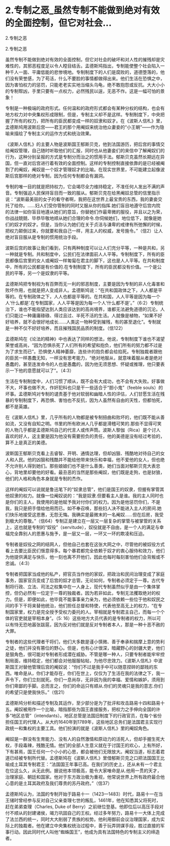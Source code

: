 # 2.专制之恶_虽然专制不能做到绝对有效的全面控制，但它对社会...

2.专制之恶

2.专制之恶

虽然专制不能做到绝对有效的全面控制，但它对社会的破坏和对人性的摧残却是灾难性的，其邪恶程度足以令人瞠目结舌。孟德斯鸠指出，专制能使整个社会陷入一种千人一面、平庸低能的悲惨境地。专制制度下的人们是腐败的，道德堕落的，他们没有荣誉感，为了苟活，什么不要脸的事情都做得出来。他们生活在恐惧之中，因为害怕权力的惩罚，只能老老实实地当缩头乌龟，绝不敢抱怨或反抗。大大小小的专制帮凶，手里只要有一点权力，必然残民以逞，无恶不作。这是一幅可怕的景象！

专制是一种极端的政府形式。任何温和的政府形式都会有某种分权的结构，也会有地方权力对中央集权形成限制，但是，专制主义却不是这样。专制制度下，中央把握了所有的权力，把所有的臣民都变成一样的奴隶和奴才。在《波斯人信札》里，孟德斯鸠用波斯后宫——君王的那个用阉奴来统治他众妻妾的“小王朝”——作为隐喻来描绘了专制主义的运作方式和统治效果。

《波斯人信札》的主要人物是波斯国王郁斯贝克，他到法国游历，把后宫的事情交给阉奴管理，自己随时听取他们的汇报，同时也从他妻妾们的来信中了解阉奴们的行为，这种分别呈报的方式是专制分而治之的惯用手法。郁斯贝克虽然长期远在异国，但一直对后宫进行着有效的全面控制。这样的专制控制直接依靠的是已经被阉割了的阉奴，阉奴是一个奴才管理奴才的比喻。在现实世界里，不可能建立起像波斯后宫那样的绝对专制，因为任何专制都会有漏洞。

专制的唯一目的就是把持权力，它会竭尽全力维持稳定，不准任何人发出不满的声音。专制强迫人民保持盲目而一致的服从。郁斯贝克在给黑阉奴总管的信里指示说：“波斯最美丽的女子的看守者啊，我把在这世界上最宝贵的东西，我的妻妾交托了给你。……妇人们受你管制的同时又服从你的指挥.她们盲目地遵守后宫内院的法律一如你盲目地遵从她们的意旨，你替她们作最卑微的服役，并且以之为荣，你战战兢兢、毕恭毕敬地顺从她们合理的命令.你伺候她们，地位低下，就像是她们的奴才的奴才。但是，当你认为她们在关于贞洁与谦卑的戒律有所弛懈的时候，把权力颠倒过来，你就要和我自己一样，用主人的权威，发号施令。”（信2）让人绝对盲目服从是专制的惯用统治手段。

波斯后宫的故事让我们看到，只有两种制度可以让人们充分平等，一种是共和，另一种就是专制。共和制度中，公民们在法律面前人人平等。专制制度下，所有的臣民都像后宫里的女人或阉奴一样匍匐在君主的脚下，这也是人人平等。在共和制度中，所有的公民都是有价值的.在专制制度下，所有的臣民都没有价值。一个是公民的平等，另一个是奴隶的平等。

孟德斯鸠把专制视为有百弊而无一利的邪恶制度，主要是因为专制的非人化毒害和败坏作用，也就是把人变成非人。孟德斯鸠说：“在共和国政体之下，人人都是平等的。在专制政体之下，人人也都是平等的。在共和国，人人平等是因为每一个人‘什么都是’.在专制国家，人人平等是因为每一个人‘什么都不是’。”（6:2）专制统治下，谁也不能指望达到人类应该达到的高尚境界，谁都无法避免道德的沉沦。人们只能过一种庸庸碌碌、得过且过、半死不活的生活。人就像是植物，“如果不好好培养，就不会很好地成长……人类这一物种受到摧残，有的甚至退化”。专制就是一种不仅不好好培养，而且摧残国民品质的制度。（信122）

孟德斯鸠在《论法的精神》中也表达了同样的想法，他说，专制制度下谁也不渴望荣誉或高尚，“因为恐惧杀死了人们所有的希望和抱负，他们所有的努力都不过是为了求生而已”。恐惧使人精神萎靡，连些许的抱负都会给掐死。专制独裁者跟他的臣民一样愚蠢无知，一样没有思考能力，“绝对地服从，就意味着服从者是绝对愚蠢的，甚至连发命令的人也是愚蠢的，因为他无须思想、怀疑或推理，他只要表示一下他的意愿就可以了”。（4:3）

生活在专制制度中，人们习惯了顺从，既不会有大成功，也不会有大失败。好事做不大，坏事也做不大，作奸犯科也只是干一些适合于“胆小鬼”（feeble souls）的坏事。孟德斯鸠对专制的谴责基于他对软弱和幽暗人性的评估，人们甘愿生活在残暴的专制制度下，再恐惧、害怕也不反抗，因为人虽然有自由的天性，但都怕死，都不是英雄。

在《波斯人信札》里，几乎所有的人物都是被专制扭曲和败坏的，他们既不能从善如流，又没有自知之明。书里的所有欧洲人几乎都是滑稽可笑的.那些不显得可笑的人物几乎都是孟德斯鸠自己的代言人或传声筒。波斯人黎伽（Rica）是个讨人喜欢的好人，这主要是因为他没有需要担负的责任，他的美德是没有经过考验的，算不上是真正的美德。

波斯国王郁斯贝克看上去睿智、开明、通情达理，但却凶狠、残酷地对待自己的女人和人民。他的凶狠和残酷并不能给他带来快乐和幸福，他不爱他的女人，但也绝不允许别人得到她们。那些娘娘们也不是什么善类，她们当面对郁斯贝克大表忠心，背地里却要他的好看。最丑恶的当然是那些阉奴，他们既是走狗，也是豺狼，他们的人格和角色本身就是专制的杰作。

这样的阉奴可以说就是鲁迅笔下的“奴隶总管”，他们是国王的奴隶，但握有掌管其他奴隶的权力。就像一位阉奴说的：“我是奴隶.但要看主人是谁。我的主人同时也是你们的主人，我使用的是他赋予我对付你们的权力。因为是他惩罚你们，不是我，我只是把手借给他用而已。如不奉召唤，那些妇人决不能进入主人的房间.她们快乐地接受这恩惠，无怨无悔。我确实是最微末的一名阉奴……但在后房，我受到极大的尊敬。”（信64）专制正是建立在一层又一层复杂的掌管与被掌管的关系上，这也就是专制的“奴役”（servitude），奴役就是不自由，是一个人的满足与幸福完全靠别人的恩惠与施予，是一层又一层，一环又一环的欺凌和压迫。

专制者是奴役之网的结网人，但他自己也套在这张大网之中，尽管他的被奴役方式看上去要比臣民们惬意得多。每个暴君都完全依赖于奴才的衷心服侍和效力，他们为他提供满足与快乐，他一刻也离不开他们，因此也每时每刻害怕他们会背叛或不忠诚。（4:3）

专制者把国家当成他的私产，把官员当作他的家奴，把政治和民间治理变成了家庭事务，国家官员变成了后宫的奴才总管。无论如何，专制者必须定于一尊。古代专制将行政、立法、司法之权集中在一人身上，现代专制虽然似乎是由一个集体掌控，但仍必然有一位定于一尊的独裁者。因为若非如此，专制无法攫取绝对的权力。但是，即便如此，他毕竟不能事事亲力亲为，他必须依赖一些位于他和奴民之间的手下干将来替他统治，他们担任总督和特使，代表他至高无上的权力，“在专制国家里，权力是完全授予受权力委托的人。宰相就是专制君主自己，而每一个个体的官吏就是宰相本身”。（5: 16）这些地方大员代表的是专制者的权力，所以可以有恃无恐地嚣张跋扈，因为反对他们就是反对专制者本人，那是一种十恶不赦的大罪。

专制者的这些代理者干将们，他们大多数是谨小慎微、善于奉承和揣摩上意的势利之徒，他们并没有篡位的野心。但是，也有心计很深，暗藏野心的封疆大吏，他们是狠角色，很可能对专制者形成潜在威胁。不管是哪一种人，只要专制者能牢牢控制局面，维持稳定，他们都会对他服服帖帖，为他尽忠效力。《波斯人信札》中波斯国王对替他管理后宫的阉奴说：“你们不过是我手中可以随意捏碎的鄙贱的东西。唯命是从，你们才能存在，你们在世上，仅仅为了生活在我的法律之下，我一声令下，你们立刻就死。你们一息尚存，无非因为我的幸福、爱情和嫉妒，须用到你们卑鄙的手脚。总而言之，你们的命运只有顺从.你们的灵魂只是我的意志.你们的希望只是使我快乐。”（信21）

孟德斯鸠分析和描述专制及其运作，至少部分是为了批评和攻击路易十四和路易十五。阉奴被用作一个比喻，暗指那些为国王直接服务，把权力之手伸向全国的许多“地区总管”（intendants）。地区总管是法国旧制度下的行政官员，在每个省份担任国王的代理人。从大约1640年到1789年，这些地区总务们是法国君主实现行政统一和集权的主要工具。他们扮演的就是《波斯人信札》里的阉奴角色。

阉奴是一群没有生育能力、没有人的自然激情和原动力的活死人，但却手握生死大权，手段毒辣，残酷无情。他们的全部人生意义就在于讨国王的欢心，上有所好，下有甚焉，国王任何一个小小的心思，都会被他们无限放大。阉奴当道，标志着君道已经被专制所代替。孟德斯鸠在《波斯人信札》里借郁斯贝克之口把法国国王比喻成土耳其专制君王：“法国国王年事已高。在我们的历史上，还从未有一个君主在位这么久，从无此例。据说他本领极高，能令大家唯命是从.他用一贯的天才，治理家庭、朝廷和国家。他对于东方政治极为重视，他常说世界上所有政府最合他心意的是土耳其政府及我们尊贵的苏丹政府。”（信37）

孟德斯鸠认为，法国的专制开始于路易十一（1423—1483）时代，路易十一在当王储时曾经参与反对自己父亲查理七世的叛乱，1461年，他在知悉其父将死时，赶在弟弟查理（Charles, Duke of Berry）之前继位登基。他即位后以高压手段对付不顺从的封建诸侯，竭力巩固自己的王权。经过多年努力，路易十一大体上完成了法兰西的统一，同时大大削弱了贵族的权势。他利用御前会议治理国家，成为实际上的独裁者。他在建立中央集权统治过程中，善于玩弄阴谋手段，胜过直接的军事行动。因此同时代人叫他“蜘蛛国王”，他成为具有法国特色的专制主义的缔造者。